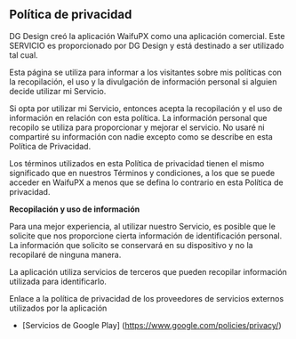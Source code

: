 ## Política de privacidad

DG Design creó la aplicación WaifuPX como una aplicación comercial. Este SERVICIO es proporcionado por DG Design y está destinado a ser utilizado tal cual.

Esta página se utiliza para informar a los visitantes sobre mis políticas con la recopilación, el uso y la divulgación de información personal si alguien decide utilizar mi Servicio.

Si opta por utilizar mi Servicio, entonces acepta la recopilación y el uso de información en relación con esta política. La información personal que recopilo se utiliza para proporcionar y mejorar el servicio. No usaré ni compartiré su información con nadie excepto como se describe en esta Política de Privacidad.

Los términos utilizados en esta Política de privacidad tienen el mismo significado que en nuestros Términos y condiciones, a los que se puede acceder en WaifuPX a menos que se defina lo contrario en esta Política de privacidad.


**Recopilación y uso de información**

Para una mejor experiencia, al utilizar nuestro Servicio, es posible que le solicite que nos proporcione cierta información de identificación personal. La información que solicito se conservará en su dispositivo y no la recopilaré de ninguna manera.

La aplicación utiliza servicios de terceros que pueden recopilar información utilizada para identificarlo.

Enlace a la política de privacidad de los proveedores de servicios externos utilizados por la aplicación

* [Servicios de Google Play]
(https://www.google.com/policies/privacy/)
